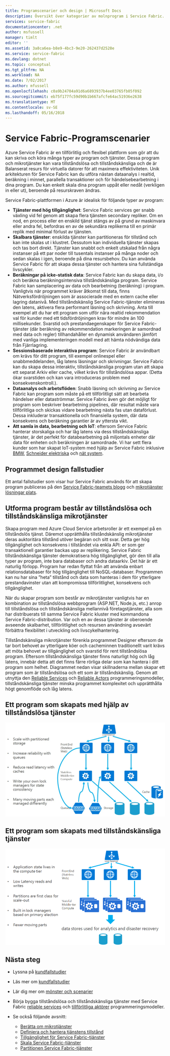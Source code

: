 ```yaml
---
title: Programscenarier och design | Microsoft Docs
description: Översikt över kategorier av molnprogram i Service Fabric. Beskriver programdesign som använder tillståndskänsliga och tillståndslösa tjänster.
services: service-fabric
documentationcenter: .net
author: msfussell
manager: timlt
editor: ''
ms.assetid: 3a8ca6ea-b8e9-4bc3-9e20-262437d2528e
ms.service: service-fabric
ms.devlang: dotnet
ms.topic: conceptual
ms.tgt_pltfrm: NA
ms.workload: NA
ms.date: 7/02/2017
ms.author: mfussell
ms.openlocfilehash: c0a9b24704a91d6a6893937b4ee03765fb05f092
ms.sourcegitcommit: eb75f177fc59d90b1b667afcfe64ac51936e2638
ms.translationtype: MT
ms.contentlocale: sv-SE
ms.lasthandoff: 05/16/2018
---
```

# <a name="service-fabric-application-scenarios"></a>Service Fabric-Programscenarier
Azure Service Fabric är en tillförlitlig och flexibel plattform som gör att du kan skriva och köra många typer av program och tjänster. Dessa program och mikrotjänster kan vara tillståndslösa och tillståndskänsliga och de är Balanserat resurs för virtuella datorer för att maximera effektiviteten. Unik arkitekturen för Service Fabric kan du utföra nästan dataanalys i realtid, beräkning i minnet, parallella transaktioner och för händelsebearbetning i dina program. Du kan enkelt skala dina program uppåt eller nedåt (verkligen in eller ut), beroende på resurskraven ändras.

Service Fabric-plattformen i Azure är idealisk för följande typer av program:

* **Tjänster med hög tillgänglighet**: Service Fabric services ger snabb växling vid fel genom att skapa flera tjänsten secondary repliker. Om en nod, en process eller en enskild tjänst stängs av på grund av maskinvara eller andra fel, befordras en av de sekundära replikerna till en primär replik med minimal förlust av tjänsten.
* **Skalbara tjänster**: enskilda tjänster kan partitioneras för tillstånd och kan inte skalas ut i klustret. Dessutom kan individuella tjänster skapas och tas bort direkt. Tjänster kan snabbt och enkelt utskalad från några instanser på ett par noder till tusentals instanser på många noder och sedan skalas i igen, beroende på dina resursbehov. Du kan använda Service Fabric för att skapa dessa tjänster och hantera sina fullständiga livscykler.
* **Beräkningar på icke-statisk data**: Service Fabric kan du skapa data, i/o och beräkna beräkningsintensiva tillståndskänsliga program. Service Fabric kan samplacering av data och bearbetning (beräkning) i program. Vanligtvis när programmet kräver åtkomst till data, finns Nätverksfördröjningen som är associerade med en extern cache eller lagring datanivå. Med tillståndskänslig Service Fabric-tjänster elimineras den latens, aktivera flera performant läsning och skrivning. Anta till exempel att du har ett program som utför nära realtid rekommendation val för kunder med ett tidsfördröjningen krav för mindre än 100 millisekunder. Svarstid och prestandaegenskaper för Service Fabric-tjänster (där beräkning av rekommendation markeringen är samordnad med data och regler) tillhandahåller en dynamisk användaren jämfört med vanliga implementeringen modell med att hämta nödvändiga data från Fjärrlagring.  
* **Sessionsbaserade interaktiva program**: Service Fabric är användbart om krävs för ditt program, till exempel onlinespel eller snabbmeddelanden, låg latens läsningar och skrivningar. Service Fabric kan du skapa dessa interaktiv, tillståndskänsliga program utan att skapa ett separat Arkiv eller cache, vilket krävs för tillståndslösa appar. (Detta ökar svarstiden och kan vara introduceras problem med konsekvenskontroll.).
* **Dataanalys och arbetsflöden**: Snabb läsning och skrivning av Service Fabric kan program som måste på ett tillförlitligt sätt att bearbeta händelser eller dataströmmar. Service Fabric även gör det möjligt för program som beskriver bearbetning pipelines, där resultat måste vara tillförlitliga och skickas vidare bearbetning nästa fas utan dataförlust. Dessa inkluderar transaktionella och finansiella system, där data konsekvens och beräkning garantier är av yttersta vikt.
* **Att samla in data, bearbetning och IoT**: eftersom Service Fabric hanterar storskaliga och har låg latens via dess tillståndskänsliga tjänster, är det perfekt för databearbetning på miljontals enheter där data för enheten och beräkningen är samordnade.
Vi har sett flera kunder som har skapat IoT-system med hjälp av Service Fabric inklusive [BMW](https://blogs.msdn.microsoft.com/azureservicefabric/2016/08/24/service-fabric-customer-profile-bmw-technology-corporation/), [Schneider elektriska](https://blogs.msdn.microsoft.com/azureservicefabric/2016/08/05/service-fabric-customer-profile-schneider-electric/) och [nät system](https://blogs.msdn.microsoft.com/azureservicefabric/2016/06/20/service-fabric-customer-profile-mesh-systems/).

## <a name="application-design-case-studies"></a>Programmet design fallstudier
Ett antal fallstudier som visar hur Service Fabric används för att skapa program publiceras på den [Service Fabric-teamets blogg](https://blogs.msdn.microsoft.com/azureservicefabric/tag/customer-profile/) och [mikrotjänster lösningar plats](https://azure.microsoft.com/solutions/microservice-applications/).

## <a name="design-applications-composed-of-stateless-and-stateful-microservices"></a>Utforma program består av tillståndslösa och tillståndskänsliga mikrotjänster
Skapa program med Azure Cloud Service arbetsroller är ett exempel på en tillståndslös tjänst. Däremot upprätthålla tillståndskänslig mikrotjänster deras auktoritära tillstånd utöver begäran och sitt svar. Detta ger hög tillgänglighet och konsekvens i tillståndet via enkla API: er som ger transaktionell garantier backas upp av replikering. Service Fabric tillståndskänsliga tjänster demokratisera hög tillgänglighet, gör den till alla typer av program, inte bara databaser och andra dataarkiv. Det här är ett naturlig förlopp. Program har redan flyttat från att använda enbart relationsdatabaser för hög tillgänglighet till NoSQL-databaser. Programmen kan nu har sina ”heta” tillstånd och data som hanteras i dem för ytterligare prestandavinster utan att kompromissa tillförlitlighet, konsekvens och tillgänglighet.

När du skapar program som består av mikrotjänster vanligtvis har en kombination av tillståndslösa webbprogram (ASP.NET, Node.js, etc.) anrop till tillståndslösa och tillståndskänsliga mellannivå företagstjänster, alla som har distribuerats till samma Service Fabric kluster med kommandona Service Fabric-distribution. Var och en av dessa tjänster är oberoende avseende skalbarhet, tillförlitlighet och resursen användning avsevärt förbättra flexibilitet i utveckling och livscykelhantering.

Tillståndskänsliga mikrotjänster förenkla programmet Designer eftersom de tar bort behovet av ytterligare köer och cacheminnen traditionellt varit krävs att möta behovet av tillgänglighet och svarstid för rent tillståndslösa program. Eftersom tillståndskänsliga tjänster finns naturligt hög och låg latens, innebär detta att det finns färre rörliga delar som kan hantera i ditt program som helhet. Diagrammet nedan visar skillnaderna mellan skapar ett program som är tillståndslösa och ett som är tillståndskänslig. Genom att utnyttja den [Reliable Services](service-fabric-reliable-services-introduction.md) och [Reliable Actors](service-fabric-reliable-actors-introduction.md) programmeringsmodeller, tillståndskänsliga tjänster minska programmet komplexitet och upprätthålla högt genomflöde och låg latens.

## <a name="an-application-built-using-stateless-services"></a>Ett program som skapats med hjälp av tillståndslösa tjänster
![Program med hjälp av tillståndslösa tjänsten][Image1]

## <a name="an-application-built-using-stateful-services"></a>Ett program som skapats med tillståndskänsliga tjänster
![Program med hjälp av tillståndslösa tjänsten][Image2]

<!--Every topic should have next steps and links to the next logical set of content to keep the customer engaged-->
## <a name="next-steps"></a>Nästa steg

* Lyssna på [kundfallstudier](https://mva.microsoft.com/en-US/training-courses/building-microservices-applications-on-azure-service-fabric-16747?l=qDJnf86yC_5206218965
)
* Läs mer om [kundfallstudier](https://blogs.msdn.microsoft.com/azureservicefabric/tag/customer-profile/)
* Lär dig mer om [mönster och scenarier](service-fabric-patterns-and-scenarios.md)

* Börja bygga tillståndslösa och tillståndskänsliga tjänster med Service Fabric [reliable services](service-fabric-reliable-services-quick-start.md) och [tillförlitliga aktörer](service-fabric-reliable-actors-get-started.md) programmeringsmodeller.
* Se också följande avsnitt:
  * [Berätta om mikrotjänster](service-fabric-overview-microservices.md)
  * [Definiera och hantera tjänstens tillstånd](service-fabric-concepts-state.md)
  * [Tillgänglighet för Service Fabric-tjänster](service-fabric-availability-services.md)
  * [Skala Service Fabric-tjänster](service-fabric-concepts-scalability.md)
  * [Partitionen Service Fabric-tjänster](service-fabric-concepts-partitioning.md)

[Image1]: media/service-fabric-application-scenarios/AppwithStatelessServices.jpg
[Image2]: media/service-fabric-application-scenarios/AppwithStatefulServices.jpg
